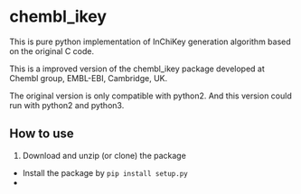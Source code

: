 # chembl_ikey

This is pure python implementation of InChiKey generation algorithm based on the original C code.

This is a improved version of the chembl_ikey package developed at Chembl group, EMBL-EBI, Cambridge, UK.

The original version is only compatible with python2. And this version could run with python2 and python3.

## How to use

1. Download and unzip (or clone) the package
+ Install the package by `pip install setup.py`
+ 
